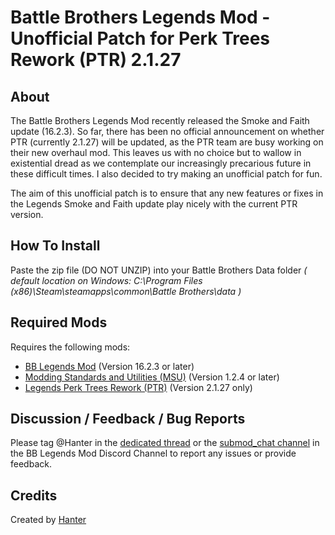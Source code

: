 # Battle Brothers Legends Mod - Unofficial Patch for Perk Trees Rework (PTR) 2.1.27

## About
The Battle Brothers Legends Mod recently released the Smoke and Faith update (16.2.3). So far, there has been no official announcement on whether PTR (currently 2.1.27) will be updated, as the PTR team are busy working on their new overhaul mod. This leaves us with no choice but to wallow in existential dread as we contemplate our increasingly precarious future in these difficult times. I also decided to try making an unofficial patch for fun.

The aim of this unofficial patch is to ensure that any new features or fixes in the Legends Smoke and Faith update play nicely with the current PTR version.

## How To Install
Paste the zip file (DO NOT UNZIP) into your Battle Brothers Data folder *( default location on Windows: C:\Program Files (x86)\Steam\steamapps\common\Battle Brothers\data )*

## Required Mods
Requires the following mods:
- [BB Legends Mod](https://www.nexusmods.com/battlebrothers/mods/60) (Version 16.2.3 or later)
- [Modding Standards and Utilities (MSU)](https://www.nexusmods.com/battlebrothers/mods/479) (Version 1.2.4 or later)
- [Legends Perk Trees Rework (PTR)](https://www.nexusmods.com/battlebrothers/mods/479) (Version 2.1.27 only)

## Discussion / Feedback / Bug Reports
Please tag @Hanter in the [dedicated thread](https://discord.com/channels/547043336465154049/1092194254358585394) or the [submod_chat channel](https://discord.com/channels/547043336465154049/616566479306883073) in the BB Legends Mod Discord Channel to report any issues or provide feedback.

## Credits
Created by [Hanter](https://github.com/Hanter-19)